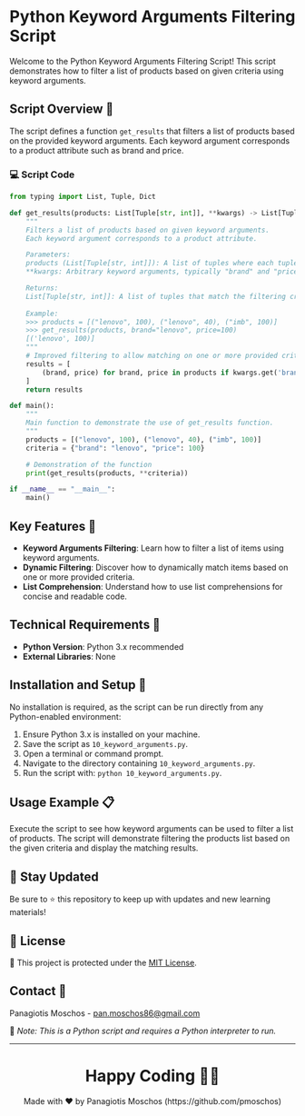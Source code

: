 # Python Keyword Arguments Filtering Script

Welcome to the Python Keyword Arguments Filtering Script! This script demonstrates how to filter a list of products based on given criteria using keyword arguments.

## Script Overview 📘

The script defines a function `get_results` that filters a list of products based on the provided keyword arguments. Each keyword argument corresponds to a product attribute such as brand and price.

### :computer: Script Code

```python
from typing import List, Tuple, Dict

def get_results(products: List[Tuple[str, int]], **kwargs) -> List[Tuple[str, int]]:
    """
    Filters a list of products based on given keyword arguments.
    Each keyword argument corresponds to a product attribute.

    Parameters:
    products (List[Tuple[str, int]]): A list of tuples where each tuple contains a brand and a price.
    **kwargs: Arbitrary keyword arguments, typically "brand" and "price".

    Returns:
    List[Tuple[str, int]]: A list of tuples that match the filtering criteria.
    
    Example:
    >>> products = [("lenovo", 100), ("lenovo", 40), ("imb", 100)]
    >>> get_results(products, brand="lenovo", price=100)
    [('lenovo', 100)]
    """
    # Improved filtering to allow matching on one or more provided criteria
    results = [
        (brand, price) for brand, price in products if kwargs.get('brand') == brand and kwargs.get('price') == price
    ]
    return results

def main():
    """
    Main function to demonstrate the use of get_results function.
    """
    products = [("lenovo", 100), ("lenovo", 40), ("imb", 100)]
    criteria = {"brand": "lenovo", "price": 100}

    # Demonstration of the function
    print(get_results(products, **criteria))

if __name__ == "__main__":
    main()
```

## Key Features 🌟

- **Keyword Arguments Filtering**: Learn how to filter a list of items using keyword arguments.
- **Dynamic Filtering**: Discover how to dynamically match items based on one or more provided criteria.
- **List Comprehension**: Understand how to use list comprehensions for concise and readable code.

## Technical Requirements 🔧

- **Python Version**: Python 3.x recommended
- **External Libraries**: None

## Installation and Setup 🚀

No installation is required, as the script can be run directly from any Python-enabled environment:

1. Ensure Python 3.x is installed on your machine.
2. Save the script as `10_keyword_arguments.py`.
3. Open a terminal or command prompt.
4. Navigate to the directory containing `10_keyword_arguments.py`.
5. Run the script with: `python 10_keyword_arguments.py`.

## Usage Example 📋

Execute the script to see how keyword arguments can be used to filter a list of products. The script will demonstrate filtering the products list based on the given criteria and display the matching results.

## 📢 Stay Updated

Be sure to ⭐ this repository to keep up with updates and new learning materials!

## 📄 License

🔐 This project is protected under the [MIT License](https://mit-license.org/).

## Contact 📧

Panagiotis Moschos - pan.moschos86@gmail.com

🔗 *Note: This is a Python script and requires a Python interpreter to run.*

---

<h1 align=center>Happy Coding 👨‍💻 </h1>

<p align="center">
  Made with ❤️ by Panagiotis Moschos (https://github.com/pmoschos)
</p>
